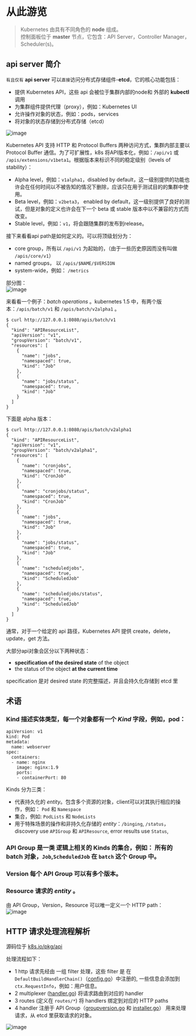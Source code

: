 # 从此游览
> Kubernetes 由具有不同角色的 **node** 组成。  
控制面板位于 **master** 节点，它包含：API Server，Controller Manager， Scheduler(s)。

## api server 简介
`有且仅有` **api server** 可以`直接`访问分布式存储组件-**etcd**，它的核心功能包括：
- 提供 Kubernetes API，这些 api 会被位于集群内部的node和 外部的 **kubectl** 调用
- 为集群组件提供代理（proxy），例如：Kubernetes UI
- 允许操作对象的状态，例如：pods，services
- 将对象的状态存储到分布式存储（etcd）  

![image](../../images/apiserver/API-server-overview.png)

Kubernetes API 支持 HTTP 和 Protocol Buffers 两种访问方式，集群内部主要以 Protocol Buffer 通信。为了可扩展性，k8s 将API版本化，例如：`/api/v1` 或 `/apis/extensions/v1beta1`。根据版本来标识不同的稳定级别（levels of stability）：

- Alpha level，例如：`v1alpha1`，disabled by default，这一级别提供的功能也许会在任何时间以不被告知的情况下删除，应该只在用于测试目的的集群中使用。
- Beta level，例如：`v2beta3`， enabled by default，这一级别提供了良好的测试，但是对象的定义也许会在下一个 beta 或 stable 版本中以不兼容的方式而改变。
- Stable level，例如：`v1`，将会跟随集群的发布到release。

接下来看看api path是如何定义的。可以将顶级划分为：
- core group，所有以 `/api/v1` 为起始的，（由于一些历史原因而没有叫做 `/apis/core/v1`）
- named groups， 以 `/apis/$NAME/$VERSION`
- system-wide，例如： `/metrics`

部分图：  
![image](../../images/apiserver/API-server-space.png)

来看看一个例子：*batch operations* 。kubernetes 1.5 中，有两个版本：`/apis/batch/v1` 和 `/apis/batch/v2alpha1` 。
```
$ curl http://127.0.0.1:8080/apis/batch/v1
{
  "kind": "APIResourceList",
  "apiVersion": "v1",
  "groupVersion": "batch/v1",
  "resources": [
    {
      "name": "jobs",
      "namespaced": true,
      "kind": "Job"
    },
    {
      "name": "jobs/status",
      "namespaced": true,
      "kind": "Job"
    }
  ]
}
```
下面是 alpha 版本：
```
$ curl http://127.0.0.1:8080/apis/batch/v2alpha1
{
  "kind": "APIResourceList",
  "apiVersion": "v1",
  "groupVersion": "batch/v2alpha1",
  "resources": [
    {
      "name": "cronjobs",
      "namespaced": true,
      "kind": "CronJob"
    },
    {
      "name": "cronjobs/status",
      "namespaced": true,
      "kind": "CronJob"
    },
    {
      "name": "jobs",
      "namespaced": true,
      "kind": "Job"
    },
    {
      "name": "jobs/status",
      "namespaced": true,
      "kind": "Job"
    },
    {
      "name": "scheduledjobs",
      "namespaced": true,
      "kind": "ScheduledJob"
    },
    {
      "name": "scheduledjobs/status",
      "namespaced": true,
      "kind": "ScheduledJob"
    }
  ]
}
```
通常，对于一个给定的 api 路径，Kubernetes API 提供 create，delete，update，get 方法。

大部分api对象会区分以下两种状态：
- **specification of the desired state** of the object
- the status of the object **at the current time**  

specification 是对 desired state 的完整描述，并且会持久化存储到   etcd 里

## 术语
### **Kind** 描述实体类型，每一个对象都有一个 *Kind* 字段，例如，pod：
```
apiVersion: v1
kind: Pod
metadata:
  name: webserver
spec:
  containers:
  - name: nginx
    image: nginx:1.9
    ports:
    - containerPort: 80
```
Kinds 分为三类：
- 代表持久化的 *entity*。包含多个资源的对象，client可以对其执行相应的操作，例如： `Pod` 和 `Namespace`
- 集合，例如: `PodLists` 和 `NodeLists`
- 用于特殊场景的操作和非持久化存储的 *entity*：`/binging`, `/status`，discovery use `APIGroup` 和 `APIResource`, error results use `Status`,

### **API Group** 是一类 逻辑上相关的 Kinds 的集合，例如： 所有的 batch 对象，`Job`,`ScheduledJob` 在 `batch` 这个 Group 中。

### **Version** 每个 API Group 可以有多个版本。

### **Resource** 请求的 *entity* 。

由 API Group，Version，Resource 可以唯一定义一个 HTTP path：  
![image](../../images/apiserver/API-server-gvr.png)


## HTTP 请求处理流程解析
源码位于 [k8s.io/pkg/api](https://github.com/kubernetes/kubernetes/tree/master/pkg/api)  


处理流程如下：
- 1 http 请求先经由 一组 filter 处理，这些 filter 是 在 `DefaultBuildHandlerChain()`（[config.go](https://github.com/kubernetes/apiserver/blob/master/pkg/server/config.go)）中注册的, 一些信息会添加到`ctx.RequestInfo`，例如：用户信息。
- 2 multiplexer ([handler.go](https://github.com/kubernetes/apiserver/blob/master/pkg/server/handler.go)) 将请求路由到对应的 handler
- 3 routes (定义在 `routes/*`) 将 handlers 绑定到对应的 HTTP paths 
- 4 handler 注册于 API Group（[groupversion.go](https://github.com/kubernetes/apiserver/blob/master/pkg/endpoints/groupversion.go) 和 [installer.go](https://github.com/kubernetes/apiserver/blob/master/pkg/endpoints/installer.go)） 用来处理请求，从 etcd 里获取请求的对象。 
 
![image](../../images/apiserver/API-server-flow.png)
